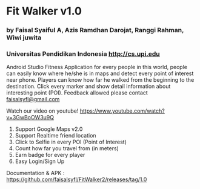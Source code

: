 # Fit Walker v1.0
### by Faisal Syaiful A, Azis Ramdhan Darojat, Ranggi Rahman, Wiwi juwita
### Universitas Pendidikan Indonesia http://cs.upi.edu

Android Studio Fitness Application for every people in this world, people can easily know where he/she is in maps and detect every point of interest near phone. Players can know how far he walked from the beginning to the destination. Click every marker and show detail information about interesting point (POI). Feedback allowed please contact faisalsyfl@gmail.com 

Watch our video on youtube! https://www.youtube.com/watch?v=3GwBoOW3u9Q 
 
1. Support Google Maps v2.0
2. Support Realtime friend location
3. Click to Selfie in every POI (Point of Interest)
4. Count how far you travel from (in meters)
5. Earn badge for every player
6. Easy Login/Sign Up

Documentation & APK : https://github.com/faisalsyfl/FitWalker2/releases/tag/1.0
